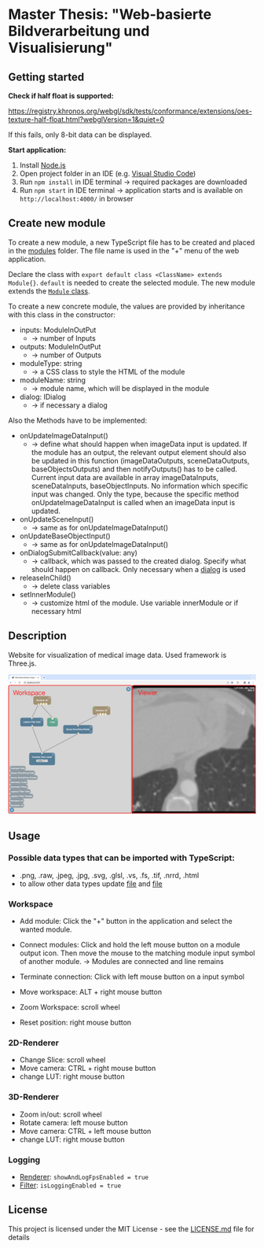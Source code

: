 # Master Thesis: "Web-basierte Bildverarbeitung und Visualisierung"


## Getting started
**Check if half float is supported:**

https://registry.khronos.org/webgl/sdk/tests/conformance/extensions/oes-texture-half-float.html?webglVersion=1&quiet=0

If this fails, only 8-bit data can be displayed.


**Start application:**
1. Install [Node.js](https://nodejs.org/en/download)
2. Open project folder in an IDE (e.g. [Visual Studio Code](https://code.visualstudio.com/))
3. Run `npm install` in IDE terminal -> required packages are downloaded
4. Run `npm start` in IDE terminal -> application starts and is available on `http://localhost:4000/` in browser


## Create new module
To create a new module, a new TypeScript file has to be created and placed in the [modules](./src/modules/modules) folder. The file name is used in the "+" menu of the web application.

Declare the class with `export default class <ClassName> extends Module{}`.
`default` is needed to create the selected module. The new module extends the [`Module` class](./src/module/module.ts).

To create a new concrete module, the values are provided by inheritance with this class in the constructor:
- inputs: ModuleInOutPut 
    * -> number of Inputs
- outputs: ModuleInOutPut
    * -> number of Outputs
- moduleType: string
    * -> a CSS class to style the HTML of the module
- moduleName: string
    * -> module name, which will be displayed in the module
- dialog: IDialog
    * -> if necessary a dialog

Also the Methods have to be implemented:
- onUpdateImageDataInput() 
    * -> define what should happen when imageData input is updated.
         If the module has an output, the relevant output element should also be updated in this function (imageDataOutputs, sceneDataOutputs, baseObjectsOutputs)
         and then notifyOutputs() has to be called.
         Current input data are available in array imageDataInputs, sceneDataInputs, baseObjectInputs.
         No information which specific input was changed.
         Only the type, because the specific method onUpdateImageDataInput is called when an imageData input is updated.
- onUpdateSceneInput() 
    * -> same as for onUpdateImageDataInput()
- onUpdateBaseObjectInput() 
    * -> same as for onUpdateImageDataInput()
- onDialogSubmitCallback(value: any)
    * -> callback, which was passed to the created dialog. Specify what should happen on callback. Only necessary when a [dialog](./src/dialog) is used
- releaseInChild()
    * -> delete class variables
- setInnerModule()
    * -> customize html of the module. Use variable innerModule or if necessary html


## Description
Website for visualization of medical image data.
Used framework is Three.js.


![UI](./img_readme/UI.png)

## Usage
### Possible data types that can be imported with TypeScript:
- .png, .raw, .jpeg, .jpg, .svg, .glsl, .vs, .fs, .tif, .nrrd, .html
- to allow other data types update [file](./src/utils/used-data-types.d.ts) and [file](./webpack.config.js)

### Workspace
- Add module: Click the "+" button in the application and select the wanted module.

-  Connect modules: Click and hold the left mouse button on a module output icon. Then move the mouse to the matching module input symbol of another module.
     -> Modules are connected and line remains
- Terminate connection: Click with left mouse button on a input symbol
- Move workspace: ALT + right mouse button
- Zoom Workspace: scroll wheel
- Reset position: right mouse button

### 2D-Renderer
- Change Slice: scroll wheel
- Move camera: CTRL + right mouse button
- change LUT: right mouse button

### 3D-Renderer
- Zoom in/out: scroll wheel
- Rotate camera: left mouse button
- Move camera: CTRL + left mouse button
- change LUT: right mouse button

### Logging
- [Renderer](./src/renderer/renderer.ts): `showAndLogFpsEnabled = true`
- [Filter](./src/filter/filter-data-modify.ts): `isLoggingEnabled = true`

## License
This project is licensed under the MIT License - see the [LICENSE.md](./LICENSE) file for details


